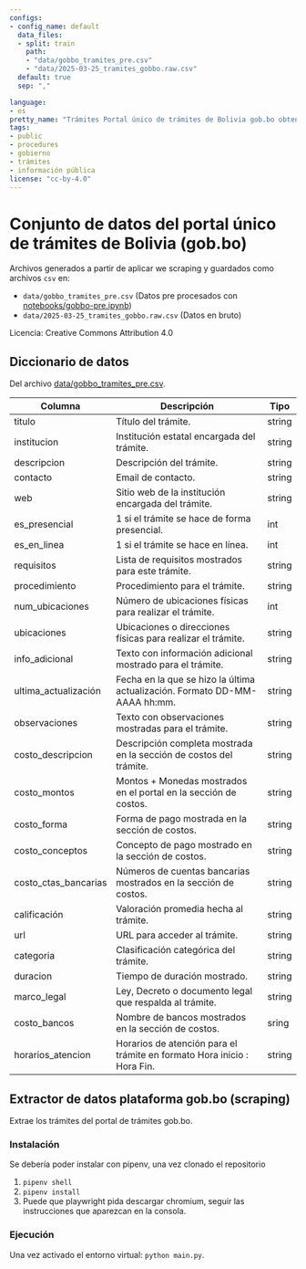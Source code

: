 ```yaml
---
configs:
- config_name: default
  data_files:
  - split: train
    path:
    - "data/gobbo_tramites_pre.csv"
    - "data/2025-03-25_tramites_gobbo.raw.csv"
  default: true
  sep: ","

language:
- es
pretty_name: "Trámites Portal único de trámites de Bolivia gob.bo obtenidos por scraping."
tags:
- public
- procedures
- gobierno
- trámites
- información pública
license: "cc-by-4.0"
---
```


# Conjunto de datos del portal único de trámites de Bolivia (gob.bo)

Archivos generados a partir de aplicar we scraping y guardados como archivos `csv` en:

- `data/gobbo_tramites_pre.csv` (Datos pre procesados con [notebooks/gobbo-pre.ipynb](notebooks/gobbo-pre.ipynb)) 
- `data/2025-03-25_tramites_gobbo.raw.csv` (Datos en bruto)

Licencia: Creative Commons Attribution 4.0

## Diccionario de datos

Del archivo [data/gobbo_tramites_pre.csv](data/gobbo_tramites_pre.csv).

| Columna              | Descripción                                                                | Tipo   |
|----------------------|----------------------------------------------------------------------------|--------|
| titulo               | Título del trámite.                                                        | string |
| institucion          | Institución estatal encargada del trámite.                                 | string |
| descripcion          | Descripción del trámite.                                                   | string |
| contacto             | Email de contacto.                                                         | string |
| web                  | Sitio web de la institución encargada del trámite.                         | string |
| es_presencial        | 1 si el trámite se hace de forma presencial.                               | int    |
| es_en_linea          | 1 si el trámite se hace en línea.                                          | int    |
| requisitos           | Lista de requisitos mostrados para este trámite.                           | string |
| procedimiento        | Procedimiento para el trámite.                                             | string |
| num_ubicaciones      | Número de ubicaciones físicas para realizar el trámite.                    | int    |
| ubicaciones          | Ubicaciones o direcciones físicas para realizar el trámite.                | string |
| info_adicional       | Texto con información adicional mostrado para el trámite.                  | string |
| ultima_actualización | Fecha en la que se hizo la última actualización. Formato DD-MM-AAAA hh:mm. | string |
| observaciones        | Texto con observaciones mostradas para el trámite.                         | string |
| costo_descripcion    | Descripción completa mostrada en la sección de costos del trámite.         | string |
| costo_montos         | Montos + Monedas mostrados en el portal en la sección de costos.           | string |
| costo_forma          | Forma de pago mostrada en la sección de costos.                            | string |
| costo_conceptos      | Concepto de pago mostrado en la sección de costos.                         | string |
| costo_ctas_bancarias | Números de cuentas bancarias mostrados en la sección de costos.            | string |
| calificación         | Valoración promedia hecha al trámite.                                      | string |
| url                  | URL para acceder al trámite.                                               | string |
| categoria            | Clasificación categórica del trámite.                                      | string |
| duracion             | Tiempo de duración mostrado.                                               | string |
| marco_legal          | Ley, Decreto o documento legal que respalda al trámite.                    | string |
| costo_bancos         | Nombre de bancos mostrados en la sección de costos.                        | sring  |
| horarios_atencion    | Horarios de atención para el trámite en formato Hora inicio : Hora Fin.    | string |

## Extractor de datos plataforma gob.bo (scraping)

Extrae los trámites del portal de trámites gob.bo.

### Instalación

Se debería poder instalar con pipenv, una vez clonado el repositorio

1. `pipenv shell`
2. `pipenv install`
3. Puede que playwright pida descargar chromium, seguir las instrucciones que aparezcan en la consola.

### Ejecución

Una vez activado el entorno virtual: `python main.py`.
